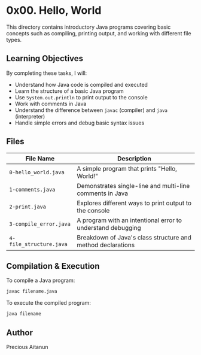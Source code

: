 # 0x00. Hello, World  

This directory contains introductory Java programs covering basic concepts such as compiling, printing output, and working with different file types.  

## Learning Objectives  

By completing these tasks, I will:  
- Understand how Java code is compiled and executed  
- Learn the structure of a basic Java program  
- Use `System.out.println` to print output to the console  
- Work with comments in Java  
- Understand the difference between `javac` (compiler) and `java` (interpreter)  
- Handle simple errors and debug basic syntax issues  

## Files  

| File Name              | Description |
|------------------------|-------------|
| `0-hello_world.java`   | A simple program that prints "Hello, World!" |
| `1-comments.java`      | Demonstrates single-line and multi-line comments in Java |
| `2-print.java`         | Explores different ways to print output to the console |
| `3-compile_error.java` | A program with an intentional error to understand debugging |
| `4-file_structure.java` | Breakdown of Java's class structure and method declarations |

## Compilation & Execution  

To compile a Java program:  
```sh
javac filename.java
```

To execute the compiled program:
```sh
java filename
```

## Author

Precious Aitanun
